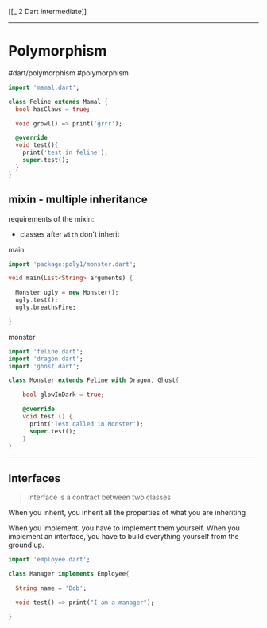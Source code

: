 [[_ 2 Dart intermediate]]


---
# Polymorphism
#dart/polymorphism #polymorphism 

```dart
import 'mamal.dart';

class Feline extends Mamal {
  bool hasClaws = true;

  void growl() => print('grrr');

  @override
  void test(){
    print('test in feline');
    super.test();
  }
}
```


## mixin - multiple inheritance
requirements of the mixin:
- classes after `with` don't inherit

main
```dart
import 'package:poly1/monster.dart';

void main(List<String> arguments) {

  Monster ugly = new Monster();
  ugly.test();
  ugly.breathsFire;

}

```

monster
```dart
import 'feline.dart';
import 'dragon.dart';
import 'ghost.dart';

class Monster extends Feline with Dragon, Ghost{

    bool glowInDark = true;

    @override
    void test () {
      print('Test called in Monster');
      super.test();
    }
}
```


---
## Interfaces
> interface is a contract between two classes


When you inherit, you inherit all the properties of what you are inheriting

When you implement. you have to implement them yourself.
When you implement an interface, you have to build everything yourself from the ground up.
```dart
import 'employee.dart';

class Manager implements Employee{

  String name = 'Bob';

  void test() => print("I am a manager");

}
```




